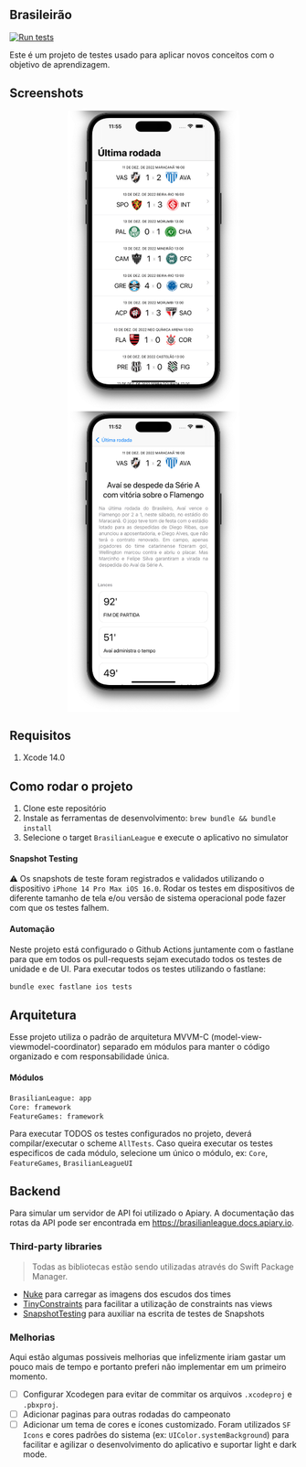 ## Brasileirão

[![Run tests](https://github.com/SelecaoGlobocom/antonyalkmim/actions/workflows/tests.yml/badge.svg?branch=main&event=push)](https://github.com/SelecaoGlobocom/antonyalkmim/actions/workflows/tests.yml)


Este é um projeto de testes usado para aplicar novos conceitos com o objetivo de aprendizagem.

## Screenshots

<p align="center">
  <img src=".github/images/gamelist.png" align="center" width=300>
  <img src=".github/images/gamedetails.png" align="center" width=300>
</p>


## Requisitos

1. Xcode 14.0

## Como rodar o projeto
1. Clone este repositório
2. Instale as ferramentas de desenvolvimento: `brew bundle && bundle install`
3. Selecione o target `BrasilianLeague` e execute o aplicativo no simulator


#### Snapshot Testing
⚠️ Os snapshots de teste foram registrados e validados utilizando o dispositivo `iPhone 14 Pro Max iOS 16.0`. Rodar os testes em dispositivos de diferente tamanho de tela e/ou versão de sistema operacional pode fazer com que os testes falhem.

#### Automação
Neste projeto está configurado o Github Actions juntamente com o fastlane para que em todos os pull-requests sejam executado todos os testes de unidade e de UI. Para executar todos os testes utilizando o fastlane:
```sh
bundle exec fastlane ios tests
```

## Arquitetura

Esse projeto utiliza o padrão de arquitetura MVVM-C (model-view-viewmodel-coordinator) separado em módulos para manter o código organizado e com responsabilidade única. 

#### Módulos
```
BrasilianLeague: app
Core: framework
FeatureGames: framework
```

Para executar TODOS os testes configurados no projeto, deverá compilar/executar o scheme `AllTests`. Caso queira executar os testes especificos de cada módulo, selecione um único o módulo, ex: `Core`, `FeatureGames`, `BrasilianLeagueUI`

## Backend

Para simular um servidor de API foi utilizado o Apiary. A documentação das rotas da API pode ser encontrada em https://brasilianleague.docs.apiary.io.
### Third-party libraries 
> Todas as bibliotecas estão sendo utilizadas através do Swift Package Manager.

- [Nuke](https://github.com/kean/Nuke) para carregar as imagens dos escudos dos times
- [TinyConstraints](https://github.com/roberthein/TinyConstraints) para facilitar a utilização de constraints nas views
- [SnapshotTesting](https://github.com/pointfreeco/swift-snapshot-testing) para auxiliar na escrita de testes de Snapshots

### Melhorias

Aqui estão algumas possiveis melhorias que infelizmente iriam gastar um pouco mais de tempo e portanto preferi não implementar em um primeiro momento.
- [ ] Configurar Xcodegen para evitar de commitar os arquivos `.xcodeproj` e `.pbxproj`.
- [ ] Adicionar paginas para outras rodadas do campeonato
- [ ] Adicionar um tema de cores e ícones customizado. Foram utilizados `SF Icons` e cores padrões do sistema (ex: `UIColor.systemBackground`) para facilitar e agilizar o desenvolvimento do aplicativo e suportar light e dark mode.
